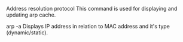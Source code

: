 Address resolution protocol
This command is used for displaying and updating arp cache.

arp -a
Displays IP address in relation to MAC address and it's type (dynamic/static).
